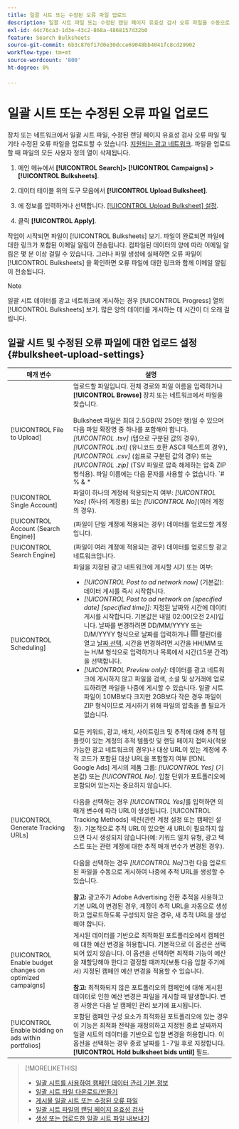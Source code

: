 ```yaml
---
title: 일괄 시트 또는 수정된 오류 파일 업로드
description: 일괄 시트 파일 또는 수정된 랜딩 페이지 유효성 검사 오류 파일을 수동으로 업로드하는 방법을 알아봅니다.
exl-id: 44c76ca3-1d3e-43c2-868a-4868157d32b0
feature: Search Bulksheets
source-git-commit: 6b3c876f17d0e30dcce69048bb4041fc8cd29902
workflow-type: tm+mt
source-wordcount: '800'
ht-degree: 0%

---
```


# 일괄 시트 또는 수정된 오류 파일 업로드

장치 또는 네트워크에서 일괄 시트 파일, 수정된 랜딩 페이지 유효성 검사 오류 파일 및 기타 수정된 오류 파일을 업로드할 수 있습니다. [지원되는 광고 네트워크](bulksheet-about.md#bulksheet-functionality-by-network). 파일을 업로드할 때 파일의 모든 사용자 정의 열이 삭제됩니다.

1. 메인 메뉴에서 **[!UICONTROL Search]> [!UICONTROL Campaigns] >[!UICONTROL Bulksheets]**.

1. 데이터 테이블 위의 도구 모음에서 **[!UICONTROL Upload Bulksheet]**.

1. 에 정보를 입력하거나 선택합니다. [[!UICONTROL Upload Bulksheet] 설정](#bulksheet-upload-settings).

1. 클릭 **[!UICONTROL Apply]**.

작업이 시작되면 파일이 [!UICONTROL Bulksheets] 보기. 파일이 완료되면 파일에 대한 링크가 포함된 이메일 알림이 전송됩니다. 컴파일된 데이터의 양에 따라 이메일 알림은 몇 분 이상 걸릴 수 있습니다. 그러나 파일 생성에 실패하면 오류 파일이 [!UICONTROL Bulksheets] 을 확인하면 오류 파일에 대한 링크와 함께 이메일 알림이 전송됩니다.

>[!NOTE]
>
>일괄 시트 데이터를 광고 네트워크에 게시하는 경우 [!UICONTROL Progress] 열의 [!UICONTROL Bulksheets] 보기. 많은 양의 데이터를 게시하는 데 시간이 더 오래 걸립니다.

## 일괄 시트 및 수정된 오류 파일에 대한 업로드 설정 {#bulksheet-upload-settings}

| 매개 변수 | 설명 |
|----|----|
| [!UICONTROL File to Upload] | 업로드할 파일입니다. 전체 경로와 파일 이름을 입력하거나 <b>[!UICONTROL Browse]</b> 장치 또는 네트워크에서 파일을 찾습니다.<br><br>Bulksheet 파일은 최대 2.5GB(약 250만 행)일 수 있으며 다음 파일 확장명 중 하나를 포함해야 합니다. <i>[!UICONTROL .tsv]</i> (탭으로 구분된 값의 경우), <i>[!UICONTROL .txt]</i> (유니코드 호환 ASCII 텍스트의 경우), <i>[!UICONTROL .csv]</i> (쉼표로 구분된 값의 경우) 또는 <i>[!UICONTROL .zip]</i> (TSV 파일로 압축 해제하는 압축 ZIP 형식용). 파일 이름에는 다음 문자를 사용할 수 없습니다. `# % &amp; * | \ : &quot; &lt; &gt; . ? /`<br><br><b>팁:</b> 국제 문자가 포함된 데이터의 경우 TSV 또는 TXT 형식의 파일을 사용하십시오. |
| [!UICONTROL Single Account] | 파일이 하나의 계정에 적용되는지 여부: <i>[!UICONTROL Yes]</i> (하나의 계정용) 또는 <i>[!UICONTROL No]</i>(여러 계정의 경우). |
| [!UICONTROL Account (Search Engine)] | (파일이 단일 계정에 적용되는 경우) 데이터를 업로드할 계정입니다. |
| [!UICONTROL Search Engine] | (파일이 여러 계정에 적용되는 경우) 데이터를 업로드할 광고 네트워크입니다. |
| [!UICONTROL Scheduling] | 파일을 지정된 광고 네트워크에 게시할 시기 또는 여부:<ul><li><i>[!UICONTROL Post to ad network now]</i> (기본값): 데이터 게시를 즉시 시작합니다.</li><li><i>[!UICONTROL Post to ad network on \[specified date\] \[specified time\]]:</i> 지정된 날짜와 시간에 데이터 게시를 시작합니다. 기본값은 내일 02:00(오전 2시)입니다. 날짜를 변경하려면 DD/MM/YYYY 또는 D/M/YYYY 형식으로 날짜를 입력하거나 ![캘린더](/help/search-social-commerce/assets/calendar.png "캘린더") 캘린더를 열고 [날짜 선택](/help/search-social-commerce/common-tasks/navigation-editing-selection/calendar.md). 시간을 변경하려면 시간을 HH/MM 또는 H/M 형식으로 입력하거나 목록에서 시간(15분 간격)을 선택합니다.</li><li><i>[!UICONTROL Preview only]:</i> 데이터를 광고 네트워크에 게시하지 않고 파일을 검색, 소셜 및 상거래에 업로드하려면 파일을 나중에 게시할 수 있습니다. 일괄 시트 파일이 10MB보다 크지만 2GB보다 작은 경우 파일이 ZIP 형식이므로 게시하기 위해 파일의 압축을 풀 필요가 없습니다.</li></ul> |
| [!UICONTROL Generate Tracking URLs] | 모든 키워드, 광고, 배치, 사이트링크 및 추적에 대해 추적 템플릿이 있는 계정의 추적 템플릿 및 랜딩 페이지 접미사(적용 가능한 광고 네트워크의 경우)나 대상 URL이 있는 계정에 추적 코드가 포함된 대상 URL을 포함할지 여부 [!DNL Google Ads] 게시의 제품 그룹: <i>[!UICONTROL Yes]</i> (기본값) 또는 <i>[!UICONTROL No]</i>. 입찰 단위가 포트폴리오에 포함되어 있는지는 중요하지 않습니다.<br><br>다음을 선택하는 경우 <i>[!UICONTROL Yes]</i>를 입력하면 의 매개 변수에 따라 URL이 생성됩니다. [!UICONTROL Tracking Methods] 섹션(관련 계정 설정 또는 캠페인 설정). 기본적으로 추적 URL이 있으면 새 URL이 필요하지 않으면 다시 생성되지 않습니다(예: 키워드 일치 유형, 광고 텍스트 또는 관련 계정에 대한 추적 매개 변수가 변경된 경우).<br><br>다음을 선택하는 경우 <i>[!UICONTROL No]</i>그런 다음 업로드된 파일을 수동으로 게시하여 나중에 추적 URL을 생성할 수 있습니다.<br><br><b>참고:</b> 광고주가 Adobe Advertising 전환 추적을 사용하고 기본 URL이 변경된 경우, 계정이 추적 URL을 자동으로 생성하고 업로드하도록 구성되지 않은 경우, 새 추적 URL을 생성해야 합니다. |
| [!UICONTROL Enable budget changes on optimized campaigns] | 게시된 데이터를 기반으로 최적화된 포트폴리오에서 캠페인에 대한 예산 변경을 허용합니다. 기본적으로 이 옵션은 선택되어 있지 않습니다. 이 옵션을 선택하면 최적화 기능이 예산을 재할당해야 한다고 결정할 때까지(보통 다음 입찰 주기에서) 지정된 캠페인 예산 변경을 적용할 수 있습니다.<br><br><b>참고:</b> 최적화되지 않은 포트폴리오의 캠페인에 대해 게시된 데이터로 인한 예산 변경은 파일을 게시할 때 발생합니다. 변경 사항은 다음 날 캠페인 관리 보기에 표시됩니다. |
| [!UICONTROL Enable bidding on ads within portfolios] | 포함된 캠페인 구성 요소가 최적화된 포트폴리오에 있는 경우 이 기능은 최적화 전략을 재정의하고 지정된 종료 날짜까지 일괄 시트의 데이터를 기반으로 입찰 변경을 허용합니다. 이 옵션을 선택하는 경우 종료 날짜를 1-7일 후로 지정합니다. **[!UICONTROL Hold bulksheet bids until]** 필드. |

>[!MORELIKETHIS]
>
>* [일괄 시트를 사용하여 캠페인 데이터 관리 기본 정보](bulksheet-about.md)
>* [일괄 시트 파일 다운로드/만들기](bulksheet-download.md)
>* [게시물 일괄 시트 또는 수정된 오류 파일](bulksheet-post.md)
>* [일괄 시트 파일의 랜딩 페이지 유효성 검사](bulksheet-validate-landing-pages.md)
>* [생성 또는 업로드한 일괄 시트 파일 내보내기](bulksheet-export.md)
